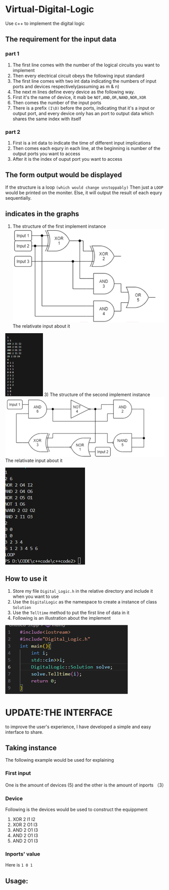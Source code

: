 # Virtual-Digital-Logic
Use c++ to implement the digital logic
## The requirement for the input data
### part 1
1) The first line comes with the number of the logical circuits you want to implement
2)  Then every electrical circuit obeys the following input standard
3)  The first line comes with two int data indicating the numbers of input ports and devices respectively(assuming as m & n)
4)  The next m lines define every device as the following way.
5)  First it's the name of device, it mab be `NOT,AND,OR,NAND,NOR,XOR`
6)  Then comes the number of the input ports
7)  There is a prefix `(I\O)` before the ports, indicating that it's a input or output port, and every device only has an port to output data which shares the same index with itself
### part 2
1) First is a int data to indicate the time of different input implications
2) Then comes each equry in each line, at the beginning is number of the output ports you want to access
3) After it is the index of ouput port you want to access
## The form output would be displayed
If the structure is a loop `(which would change unstoppably)` Then just a `LOOP` would be printed on the moniter.
Else, it will output the result of each equry sequentially.
## indicates in the graphs
1) The structure of the first implement instance
![Example of electrical circuit](Pictures/Picture4.png)
The relativate input about it

![Example of the input data for above one](Pictures/Picture1.png)
3) The structure of the second implement instance
![Example of electrical circuit](Pictures/Picture5.png)
The relativate input about it

![Example of the input data for above one](Pictures/Picture2.png)
## How to use it
1) Store my file `Digital_Logic.h` in the relative directory and include it when you want to use
2) Use the `DigitalLogic` as the namespace to create a instance of class `Solution`
3) Use the `Telltime` method to put the first line of data in it
4) Following is an illustration about the implement

![Example of using the head file](Pictures/Picture3.png)    
# UPDATE:THE INTERFACE
to improve the user's experience, I have developed a simple and easy interface to share.
## Taking instance
The following example would be used for explaining
### First input
One is the amount of devices (5) and the other is the amount of inports （3）
### Device
Following is the devices would be used to construct the equippment
1) XOR 2 I1 I2
2) XOR 2 O1 I3
3) AND 2 O1 I3
4) AND 2 O1 I3
5) AND 2 O1 I3
### Inports' value
Here is `1 0 1`
## Usage:
###
   
